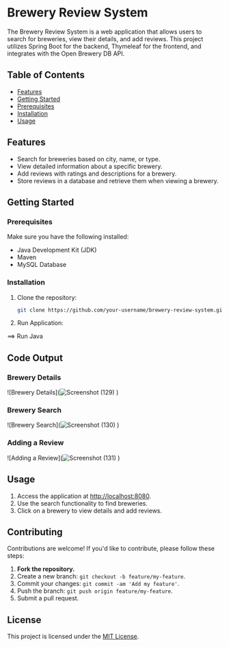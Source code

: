 # Brewery Review System

The Brewery Review System is a web application that allows users to search for breweries, view their details, and add reviews. This project utilizes Spring Boot for the backend, Thymeleaf for the frontend, and integrates with the Open Brewery DB API.

## Table of Contents

- [Features](#features)
- [Getting Started](#getting-started)
- [Prerequisites](#prerequisites)
- [Installation](#installation)
- [Usage](#usage)

## Features

- Search for breweries based on city, name, or type.
- View detailed information about a specific brewery.
- Add reviews with ratings and descriptions for a brewery.
- Store reviews in a database and retrieve them when viewing a brewery.

## Getting Started

### Prerequisites

Make sure you have the following installed:

- Java Development Kit (JDK)
- Maven
- MySQL Database

### Installation

1. Clone the repository:

   ```bash
   git clone https://github.com/your-username/brewery-review-system.git

2. Run Application:

  ==> Run Java
## Code Output

### Brewery Details
![Brewery Details](![Screenshot (129)](https://github.com/Pranavikade1911/Bewery-Review-System/assets/67627268/f71718b3-352c-4c8c-8f1e-899109d52aed)
)

### Brewery Search
![Brewery Search](![Screenshot (130)](https://github.com/Pranavikade1911/Bewery-Review-System/assets/67627268/0764e420-9aac-4514-8b04-ab8bcdf9f86f)
)

### Adding a Review
![Adding a Review](![Screenshot (131)](https://github.com/Pranavikade1911/Bewery-Review-System/assets/67627268/239e50f5-4793-4750-8d03-4662b48acc5b)
)

## Usage

1. Access the application at [http://localhost:8080](http://localhost:8080).
2. Use the search functionality to find breweries.
3. Click on a brewery to view details and add reviews.

## Contributing

Contributions are welcome! If you'd like to contribute, please follow these steps:

1. **Fork the repository.**
2. Create a new branch: `git checkout -b feature/my-feature`.
3. Commit your changes: `git commit -am 'Add my feature'`.
4. Push the branch: `git push origin feature/my-feature`.
5. Submit a pull request.

## License

This project is licensed under the [MIT License](LICENSE).
